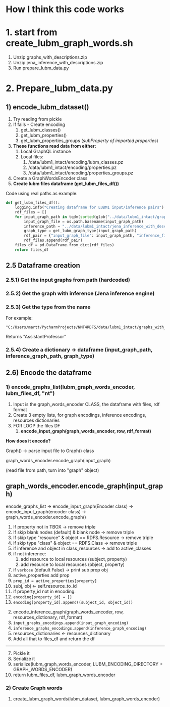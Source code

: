 # How I think this code works


# 1. start from create_lubm_graph_words.sh
1) Unzip graphs_with_descriptions.zip
1) Unzip jena_inference_with_descriptions.zip
1) Run prepare_lubm_data.py


# 2. Prepare_lubm_data.py
## 1) encode_lubm_dataset()
1) Try reading from pickle
1) If fails - Create encoding
   1) get_lubm_classes()
   2) get_lubm_properties()
   3) get_lubm_properties_groups (_subProperty of imported properties_)
1) **These functions read data from either:**
   1) Local GraphQL instance
   2) Local files:
      1) /data/lubm1_intact/encoding/lubm_classes.pz
      2) /data/lubm1_intact/encoding/properties.pz
      3) /data/lubm1_intact/encoding/properties_groups.pz
1) Create a GraphWordsEncoder class
2) **Create lubm files dataframe (get_lubm_files_df())**

Code using real paths as example:

```python
def get_lubm_files_df():
    logging.info("Creating dataframe for LUBM1 input/inference pairs")
    rdf_files = []
    for input_graph_path in tqdm(sorted(glob("../data/lubm1_intact/graphs_with_descriptions/" + "*"))):
        input_graph_file = os.path.basename(input_graph_path)
        inference_path = "../data/lubm1_intact/jena_inference_with_descriptions/" + input_graph_file
        graph_type = get_lubm_graph_type(input_graph_path)
        rdf_pair = {"input_graph_file": input_graph_path, "inference_file": inference_path, "graph_type": graph_type}
        rdf_files.append(rdf_pair)
    files_df = pd.DataFrame.from_dict(rdf_files)
    return files_df
```
## 2.5 Dataframe creation

### 2.5.1) Get the input graphs from path (hardcoded)

### 2.5.2) Get the graph with inference (Jena inference engine)

### 2.5.3) Get the type from the name 
For example:
```
"C:/Users/martt/PycharmProjects/NMT4RDFS/data/lubm1_intact/graphs_with_descriptions/HTTP_www.Department0.University0.edu_AssistantProfessor0.nt"
```

Returns "AssistantProfessor"

### 2.5.4) Create a dictionary -> dataframe (input_graph_path, inference_graph_path, graph_type)


## 2.6) Encode the dataframe
### 1) encode_graphs_list(lubm_graph_words_encoder, lubm_files_df, "nt")
1) Input is the graph_words_encoder CLASS, the dataframe with files, rdf format
1) Create 3 empty lists, for graph encodings, inference encodings, resources dictionaries
1) FOR LOOP the files DF
   1) **encode_input_graph(graph_words_encoder, row, rdf_format)**
    
    
**How does it encode?**

Graph() -> parse input file to Graph() class

graph_words_encoder.encode_graph(input_graph) 

(read file from path, turn into "graph" object)

## graph_words_encoder.encode_graph(input_graph)

encode_graphs_list ->  encode_input_graph(Encoder class) -> encode_input_graph(encoder class) -> graph_words_encoder.encode_graph()

1. If property not in TBOX -> remove triple
2. If skip blank nodes (default) & blank node -> remove triple
3. If skip type "resource" & object == RDFS.Resource -> remove triple
4. if skip type "class" & object == RDFS.Class -> remove triple
5. if inference and object in class_resources -> add to active_classes
6. if not inference:
   1. add resource to local resources (subject, property)
   1. add resource to local resources (object, property)
9. if `verbose` (default False) -> print sub prop obj
10. active_properties add prop
11. `prop_id = active_properties[property]`
12. subj, obj <- self.resource_to_id
13. if property_id not in encoding:
14. `encoding[property_id] = []`
15. `encoding[property_id].append((subject_id, object_id))`
 
   2) encode_inference_graph(graph_words_encoder, row, resources_dictionary, rdf_format)
   3) `input_graphs_encodings.append(input_graph_encoding)`
   4) `inference_graphs_encodings.append(inference_graph_encoding)`
   5) resources_dictionaries <- resources_dictionary
   6) Add all that to files_df and return the df


---

7) Pickle it
8) Serialize it
9) serialize(lubm_graph_words_encoder, LUBM_ENCODING_DIRECTORY + GRAPH_WORDS_ENCODER)
10) return lubm_files_df, lubm_graph_words_encoder
### 2) Create Graph words
1) create_lubm_graph_words(lubm_dataset, lubm_graph_words_encoder)